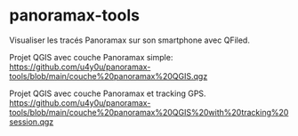 # panoramax-tools

Visualiser les tracés Panoramax sur son smartphone avec QFiled.

Projet QGIS avec couche Panoramax simple:
https://github.com/u4y0u/panoramax-tools/blob/main/couche%20panoramax%20QGIS.qgz

Projet QGIS avec couche Panoramax et tracking GPS.
https://github.com/u4y0u/panoramax-tools/blob/main/couche%20panoramax%20QGIS%20with%20tracking%20session.qgz
